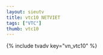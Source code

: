 ```yaml
---
layout: sieutv
title: vtc10 NETVIET
tags: ["VTC"]
thumb: vtc10
---
```

{% include tvadv key="vn_vtc10" %}
